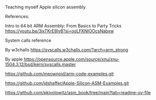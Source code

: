 Teaching myself Apple silicon assembly

References:

Intro to 64 bit ARM Assembly: From Basics to Party Tricks
https://youtu.be/3ixTKrE8lv8?si=ooLFKNIOOcsNabxw

System calls reference

  By w3challs
    https://syscalls.w3challs.com/?arch=arm_strong

  By apple 
    https://opensource.apple.com/source/xnu/xnu-1504.3.12/bsd/kern/syscalls.master


https://github.com/meownoid/arm-code-examples.git

https://github.com/jdshaffer/Apple-Silicon-ASM-Examples.git

https://github.com/pkivolowitz/asm_book/tree/main?tab=readme-ov-file
